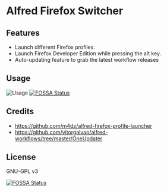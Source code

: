 # Alfred Firefox Switcher

## Features
* Launch different Firefox profiles. 
* Launch Firefox Developer Edition while pressing the alt key.
* Auto-updating feature to grab the latest workflow releases

## Usage 
![Usage](https://i.imgur.com/YjYyzrG.png)
[![FOSSA Status](https://app.fossa.io/api/projects/git%2Bgithub.com%2Fdarsh12%2Falfred-firefox-switcher.svg?type=shield)](https://app.fossa.io/projects/git%2Bgithub.com%2Fdarsh12%2Falfred-firefox-switcher?ref=badge_shield)

## Credits
* https://github.com/m4dz/alfred-firefox-profile-launcher
* https://github.com/vitorgalvao/alfred-workflows/tree/master/OneUpdater

## License
GNU-GPL v3

[![FOSSA Status](https://app.fossa.io/api/projects/git%2Bgithub.com%2Fdarsh12%2Falfred-firefox-switcher.svg?type=large)](https://app.fossa.io/projects/git%2Bgithub.com%2Fdarsh12%2Falfred-firefox-switcher?ref=badge_large)